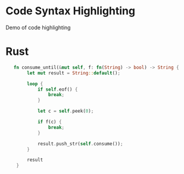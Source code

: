 # Code Syntax Highlighting

Demo of code highlighting

# Rust

```Rust
   fn consume_until(&mut self, f: fn(String) -> bool) -> String {
        let mut result = String::default();

        loop {
            if self.eof() {
                break;
            }

            let c = self.peek(0);

            if f(c) {
                break;
            }

            result.push_str(self.consume());
        }

        result
    }
```